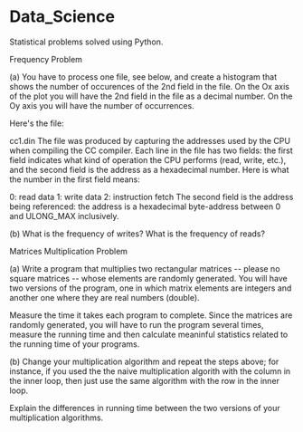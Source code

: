 # Data_Science
Statistical problems solved using Python.


Frequency Problem

(a) You have to process one file, see below, and create a histogram that 
shows the number of occurences of the 2nd field in the file. 
On the Ox axis of the plot you will have the 2nd field in the file as a decimal number. 
On the Oy axis you will have the number of occurrences.

Here's the file:

cc1.din
The file was produced by capturing the addresses used by the CPU when compiling the CC compiler.
Each line in the file has two fields: 
the first field indicates what kind of operation the CPU performs (read, write, etc.),
and the second field is the address as a hexadecimal number. Here is what the number in the first field means:

0: read data
1: write data
2: instruction fetch
The second field is the address being referenced: the address is a hexadecimal byte-address between 0 and ULONG_MAX inclusively.

(b) What is the frequency of writes? What is the frequency of reads?




Matrices Multiplication Problem

(a) Write a program that multiplies two rectangular matrices -- please no square matrices -- whose elements are randomly generated.
You will have two versions of the program, 
one in which matrix elements are integers and another one where they are real numbers (double).

Measure the time it takes each program to complete.
Since the matrices are randomly generated, you will have to run the program several times,
measure the running time and then calculate meaninful statistics related to the running time of your programs.

(b) Change your multiplication algorithm and repeat the steps above;
for instance, if you used the the naive multiplication algorith with the column in the inner loop,
then just use the same algorithm with the row in the inner loop.

Explain the differences in running time between the two versions of your multiplication algorithms.

